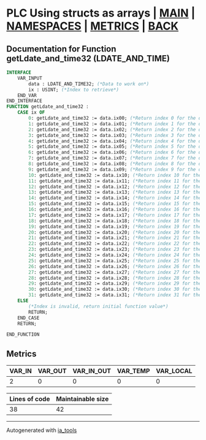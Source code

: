 # PLC Using structs as arrays | [MAIN] | [NAMESPACES] | [METRICS] | [BACK]  

## Documentation for Function getLdate_and_time32 (LDATE_AND_TIME)  

```pascal
INTERFACE
    VAR_INPUT
        data : LDATE_AND_TIME32; (*Data to work on*)
        ix : USINT; (*Index to retrieve*)
    END_VAR
END_INTERFACE
FUNCTION getLdate_and_time32 :
    CASE ix OF
    	0: getLdate_and_time32 := data.ix00; (*Return index 0 for the data struct*)
    	1: getLdate_and_time32 := data.ix01; (*Return index 1 for the data struct*)
    	2: getLdate_and_time32 := data.ix02; (*Return index 2 for the data struct*)
    	3: getLdate_and_time32 := data.ix03; (*Return index 3 for the data struct*)
    	4: getLdate_and_time32 := data.ix04; (*Return index 4 for the data struct*)
    	5: getLdate_and_time32 := data.ix05; (*Return index 5 for the data struct*)
    	6: getLdate_and_time32 := data.ix06; (*Return index 6 for the data struct*)
    	7: getLdate_and_time32 := data.ix07; (*Return index 7 for the data struct*)
    	8: getLdate_and_time32 := data.ix08; (*Return index 8 for the data struct*)
    	9: getLdate_and_time32 := data.ix09; (*Return index 9 for the data struct*)
    	10: getLdate_and_time32 := data.ix10; (*Return index 10 for the data struct*)
    	11: getLdate_and_time32 := data.ix11; (*Return index 11 for the data struct*)
    	12: getLdate_and_time32 := data.ix12; (*Return index 12 for the data struct*)
    	13: getLdate_and_time32 := data.ix13; (*Return index 13 for the data struct*)
    	14: getLdate_and_time32 := data.ix14; (*Return index 14 for the data struct*)
    	15: getLdate_and_time32 := data.ix15; (*Return index 15 for the data struct*)
    	16: getLdate_and_time32 := data.ix16; (*Return index 16 for the data struct*)
    	17: getLdate_and_time32 := data.ix17; (*Return index 17 for the data struct*)
    	18: getLdate_and_time32 := data.ix18; (*Return index 18 for the data struct*)
    	19: getLdate_and_time32 := data.ix19; (*Return index 19 for the data struct*)
    	20: getLdate_and_time32 := data.ix20; (*Return index 20 for the data struct*)
    	21: getLdate_and_time32 := data.ix21; (*Return index 21 for the data struct*)
    	22: getLdate_and_time32 := data.ix22; (*Return index 22 for the data struct*)
    	23: getLdate_and_time32 := data.ix23; (*Return index 23 for the data struct*)
    	24: getLdate_and_time32 := data.ix24; (*Return index 24 for the data struct*)
    	25: getLdate_and_time32 := data.ix25; (*Return index 25 for the data struct*)
    	26: getLdate_and_time32 := data.ix26; (*Return index 26 for the data struct*)
    	27: getLdate_and_time32 := data.ix27; (*Return index 27 for the data struct*)
    	28: getLdate_and_time32 := data.ix28; (*Return index 28 for the data struct*)
    	29: getLdate_and_time32 := data.ix29; (*Return index 29 for the data struct*)
    	30: getLdate_and_time32 := data.ix30; (*Return index 30 for the data struct*)
    	31: getLdate_and_time32 := data.ix31; (*Return index 31 for the data struct*)
    ELSE
    	(*Index is invalid, return initial function value*)
    	RETURN;
    END_CASE
    RETURN;

END_FUNCTION
```

## Metrics  

| VAR_IN | VAR_OUT | VAR_IN_OUT | VAR_TEMP | VAR_LOCAL |
| ------ | ------- | ---------- | --------- | -------- |
| 2 | 0 | 0 | 0 | 0 |  

| Lines of code | Maintainable size |
| ------------- | ----------------- |
| 38 | 42 |

---
Autogenerated with [ia_tools](https://github.com/tkucic/ia_tools)  

[MAIN]: ../../../../index_st.md
[NAMESPACES]: ../../nsList_st.md
[METRICS]: ../../../metrics_st.md
[BACK]: ../nsMain_st.md

